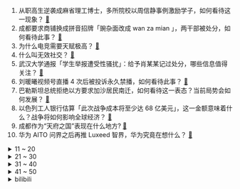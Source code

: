 1. 从职高生逆袭成麻省理工博士，多所院校以周信静事例激励学子，如何看待这一现象？ [:link:](https://www.zhihu.com/question/625797647)
2. 成都要求商铺换成拼音招牌「豌杂面改成 wan za mian 」，两干部被处分，如何看待此事？ [:link:](https://www.zhihu.com/question/625283398)
3. 为什么电竞需要天赋极高？ [:link:](https://www.zhihu.com/question/438485421)
4. 什么叫无效社交？ [:link:](https://www.zhihu.com/question/400594636)
5. 武汉大学通报「学生举报遭受性骚扰」：给予肖某某记过处分，哪些信息值得关注？ [:link:](https://www.zhihu.com/question/625750958)
6. 刘暖曦视频号直播 4 次后被投诉永久禁播，如何看待此事？ [:link:](https://www.zhihu.com/question/625768321)
7. 巴勒斯坦总统拒绝以方要求加沙居民南迁，如何看待这一表态？当前局势会如何发展？ [:link:](https://www.zhihu.com/question/626009487)
8. 以色列工人银行估算「此次战争成本将至少达 68 亿美元」，这一金额意味着什么？战争将如何影响全球经济？ [:link:](https://www.zhihu.com/question/625918067)
9. 成都作为“天府之国”表现在什么地方? [:link:](https://www.zhihu.com/question/434936091)
10. 华为 AITO 问界之后再推 Luxeed 智界，华为究竟在想什么？ [:link:](https://www.zhihu.com/question/616555475)
<details>
<summary>11 ~ 20</summary>

11. 孙海洋寻子案一审宣判，两被告分别被判 5 年、2 年，孙海洋认为量刑过轻将申请抗诉，哪些信息值得关注？ [:link:](https://www.zhihu.com/question/625967732)
12. 中医院的酸梅汤打败了奶茶？你还尝试过哪些「新中式养生」？ [:link:](https://www.zhihu.com/question/623291252)
13. 《坚如磐石》中，既然爆炸案是郑刚设计的，如果苏见明没有扑倒他，那公交车还会爆炸吗？为什么？ [:link:](https://www.zhihu.com/question/624436991)
14. 如何评价《乐队的夏天》第三季第十期？ [:link:](https://www.zhihu.com/question/625936914)
15. 《红楼梦》周瑞家的送花，黛玉最好的应对方式是什么？ [:link:](https://www.zhihu.com/question/620263291)
16. 《电锯人》和《咒术回战》对友方战力领便当的处理为什么风评差异这么大？ [:link:](https://www.zhihu.com/question/624020747)
17. 巴以冲突令韩国担心朝鲜突袭，韩防长称将推进《九一九军事协议》终止，如何解读其表态？ [:link:](https://www.zhihu.com/question/625617408)
18. 除了「黑暗森林法则」，在你的想象里星际文明间会以什么样的规则相处？ [:link:](https://www.zhihu.com/question/625764204)
19. 男子健身房失误砸断女生 4 根脚趾，教练提醒「单侧卸片容易致机械失重失衡」，有何警示？ [:link:](https://www.zhihu.com/question/625926368)
20. 白宫称「美国对乌援助已接近尾声」，透露了哪些信息？对俄乌局势将产生哪些影响？ [:link:](https://www.zhihu.com/question/625938992)
</details>
<details>
<summary>21 ~ 30</summary>

21. 2023年双十一买笔记本有什么推荐？ [:link:](https://www.zhihu.com/question/625943643)
22. 2023 年还要不要买电视？激光电视、液晶电视、投影仪有什么区别，哪个更值得买？ [:link:](https://www.zhihu.com/question/625929269)
23. 案子结了，感谢法官，想送一个锦旗和一封感谢信，锦旗应该怎么写？怎么让法官的领导知道？ [:link:](https://www.zhihu.com/question/408320789)
24. 双节假期后工作日迎来「超长待机」，从假期回归到日常的 city work，你是如何调整状态的？ [:link:](https://www.zhihu.com/question/625824306)
25. 你的2024秋招进展得怎么样了？ [:link:](https://www.zhihu.com/question/625603011)
26. 想到的第一句含有“泪”字的古诗词有哪些？ [:link:](https://www.zhihu.com/question/625930084)
27. 如何评价《披荆斩棘》第三季的四公舞台（上）？ [:link:](https://www.zhihu.com/question/625929041)
28. 「好像连续过了三个周一」、「喜提工作时长超大杯」，如何面对假期后的 city work 综合征？ [:link:](https://www.zhihu.com/question/625827851)
29. 如何评价赵又廷、毛晓彤主演的都市医疗剧《问心》？ [:link:](https://www.zhihu.com/question/625001660)
30. 如何评价 TI12 小组赛首日 LGD 战队的表现？ [:link:](https://www.zhihu.com/question/625884768)
</details>
<details>
<summary>31 ~ 40</summary>

31. 面对网友把自己的社交平台管理得日益精致，你会因为自己的普通而产生「平凡羞耻症」吗？ [:link:](https://www.zhihu.com/question/625769736)
32. 孙卓、符建涛被拐案一审宣判，两被告分别被判 5 年 2 年，哪些信息值得关注？ [:link:](https://www.zhihu.com/question/625950731)
33. 9 月社融规模增量 4.12 万亿，M2 同比增 10.3%，新增人民币贷款 2.31万亿，如何解读？ [:link:](https://www.zhihu.com/question/625953275)
34. 亨廷顿的文明的冲突理论，可以继续用来解释「巴以冲突」吗？ [:link:](https://www.zhihu.com/question/625106917)
35. 朋友是《星穹铁道》玩家，不懂就问今年 TI12 中国战队属于什么水平？一千星穹有戏吗？ [:link:](https://www.zhihu.com/question/625815809)
36. 天性凉薄的人是怎样的呢？ [:link:](https://www.zhihu.com/question/329361460)
37. 你写过或见过的你认为最漂亮的字是什么样的？ [:link:](https://www.zhihu.com/question/35541836)
38. 哪一时刻，让你忽然觉得「这才是真环保」？ [:link:](https://www.zhihu.com/question/566474449)
39. 央行称降低存量房贷利率工作已基本接近尾声，实施首周合计完成近 5000 万笔，哪些信息值得关注？ [:link:](https://www.zhihu.com/question/625974575)
40. 国家统计局数据显示，9 月份居民消费价格同比持平 ，环比上涨 0.2%，这一数字意味着什么？ [:link:](https://www.zhihu.com/question/625912847)
</details>
<details>
<summary>41 ~ 50</summary>

41. 人人都爱的自驾，怎么才能在路上“少受苦”？ [:link:](https://www.zhihu.com/question/624500256)
42. 如何提升文笔水平、改善语句逻辑性？ [:link:](https://www.zhihu.com/question/451339370)
43. 巴以冲突扰动金融市场，美元、美债、原油、黄金异动，国际油价跳涨，哪些信息值得关注？ [:link:](https://www.zhihu.com/question/625912595)
44. 如何看待中科大拟撤销英语等 6 个本科专业，称系「学科优化设置需要」？ [:link:](https://www.zhihu.com/question/625905700)
45. 9 月中国进出口 3.74 万亿元，环比连续 2 个月增长，规模创年内单月新高，如何解读？ [:link:](https://www.zhihu.com/question/625917017)
46. 宁浩执导，刘德华主演的电影《红毯先生》定档 11 月 17 日，对此你有哪些期待？ [:link:](https://www.zhihu.com/question/620621082)
47. 用一句话向没看过《三体》的朋友推荐《三体》，你会说什么？ [:link:](https://www.zhihu.com/question/625766053)
48. 为了考研上岸，你做过的最狠的事情是什么？ [:link:](https://www.zhihu.com/question/625107326)
49. 去新疆自驾游是一种怎样的体验？ [:link:](https://www.zhihu.com/question/621954617)
50. 为什么 Microsoft Office 家族中没有 PDF 编辑器？ [:link:](https://www.zhihu.com/question/266845010)
</details><details>
<summary>bilibili</summary>

</details>